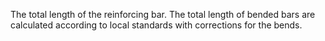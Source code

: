 The total length of the reinforcing bar. The total length of bended bars are calculated according to local standards with corrections for the bends.